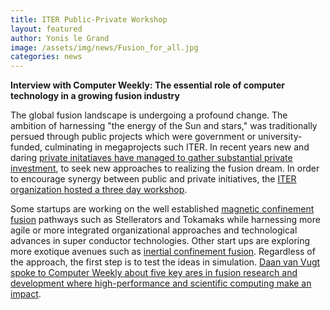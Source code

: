```yaml
---
title: ITER Public-Private Workshop
layout: featured
author: Yonis le Grand
image: /assets/img/news/Fusion_for_all.jpg
categories: news
---
```

**Interview with Computer Weekly: The essential role of computer technology in a growing fusion industry**

The global fusion landscape is undergoing a profound change. The ambition of harnessing "the energy of the Sun and stars," was traditionally persued through public projects which were government or university-funded, culminating in megaprojects such ITER. In recent years new and daring [private initatiaves have managed to gather substantial private investment](https://www.nature.com/immersive/d41586-021-03401-w/index.html), to seek new approaches to realizing the fusion dream. In order to encourage synergy between public and private initiatives, the [ITER organization hosted a three day workshop](https://www.iter.org/newsline/-/4042).

Some startups are working on the well established [magnetic confinement fusion](https://en.wikipedia.org/wiki/Magnetic_confinement_fusion) pathways such as Stellerators and Tokamaks while harnessing more agile or more integrated organizational approaches and technological advances in super conductor technologies. Other start ups are exploring more exotique avenues such as [inertial confinement fusion](https://en.wikipedia.org/wiki/Inertial_confinement_fusion). Regardless of the approach, the first step is to test the ideas in simulation. [Daan van Vugt spoke to Computer Weekly about five key ares in fusion research and development where high-performance and scientific computing make an impact](https://www.computerweekly.com/news/366593337/ITER-workshop-highlights-the-role-of-computing-technology-in-nuclear-fusion).